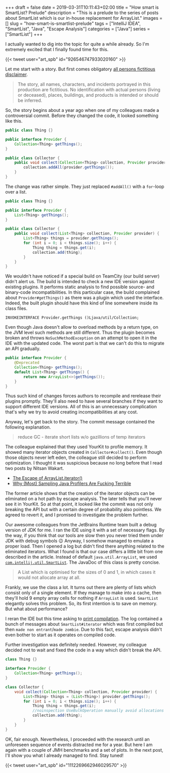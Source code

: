 +++ 
draft = false
date = 2019-03-31T10:11:43+02:00
title = "How smart is SmartList? Prelude"
description = "This is a prelude to the series of posts about SmartList which is our in-house replacement for ArrayList."
images = []
slug = "how-smart-is-smartlist-prelude" 
tags = ["IntelliJ IDEA", "SmartList", "Java", "Escape Analysis"]
categories = ["Java"]
series = ["SmartList"]
+++

I actually wanted to dig into the topic for quite a while already. So I'm extremely excited that I finally found time for this. 

{{< tweet user="art_spb" id="926546747933020160" >}}

Let me start with a story. But first comes obligatory [all persons fictitious disclaimer](https://en.wikipedia.org/wiki/All_persons_fictitious_disclaimer).

>The story, all names, characters, and incidents portrayed in this production are fictitious. No identification with actual persons (living or deceased), places, buildings, and products is intended or should be inferred.

So, the story begins about a year ago when one of my colleagues made a controversial commit. Before they changed the code, it looked something like this.

```java
public class Thing {}

public interface Provider {
    Collection<Thing> getThings();
}

public class Collector {
    public void collect(Collection<Thing> collection, Provider provider) {
        collection.addAll(provider.getThings());
    }
}
```

The change was rather simple. They just replaced `#addAll()` with a `for`-loop over a list.

```java
public class Thing {}

public interface Provider {
    List<Thing> getThings();
}

public class Collector {
    public void collect(List<Thing> collection, Provider provider) {
        List<Thing> things = provider.getThings();
        for (int i = 0; i < things.size(); i++) {
            Thing thing = things.get(i);
            collection.add(thing);
        }
    }
}
```

We wouldn't have noticed if a special build on TeamCity (our build server) didn't alert us. The build is intended to check a new IDE version against existing plugins. It performs static analysis to find possible source- and binary-code incompatibilities. In this particular case, the build complained about `Provider#getThings()` as there was a plugin which used the interface. Indeed, the built plugin should have this kind of line somewhere inside its class files. 

```
INVOKEINTERFACE Provider.getThings ()Ljava/util/Collection;
```

Even though Java doesn't allow to overload methods by a return type, on the JVM level such methods are still different. Thus the plugin becomes broken and throws `NoSuchMethodException` on an attempt to open it in the IDE with the updated code. The worst part is that we can't do this to migrate an API gradually.

```java
public interface Provider {
    @Deprecated
    Collection<Thing> getThings();
    default List<Thing> getThings() {
        return new ArrayList<>(getThings());
    }
}
```

Thus such kind of changes forces authors to recompile and rerelease their plugins promptly. They'll also need to have several branches if they want to support different IDE versions. All of this is an unnecessary complication that's why we try to avoid creating incompatibilities at any cost.

Anyway, let's get back to the story. The commit message contained the following explanation.

>reduce GC - iterate short lists w/o gazillions of temp iterators

The colleague explained that they used YourKit to profile memory. It showed many iterator objects created in `Collector#collect()`. Even though those objects never left eden, the colleague still decided to perform optimization. I thought it was suspicious because no long before that I read two posts by Nitsan Wakart.

* [The Escape of ArrayList.iterator()](http://psy-lob-saw.blogspot.com/2014/12/the-escape-of-arraylistiterator.html)
* [Why (Most) Sampling Java Profilers Are Fucking Terrible](http://psy-lob-saw.blogspot.com/2016/02/why-most-sampling-java-profilers-are.html)

The former article shows that the creation of the iterator objects can be eliminated on a hot path by escape analysis. The later tells that you'll never see it in YourKit. So at that point, it looked like the commit was not only breaking the API but with a certain degree of probability also pointless. We agreed to revert it, and I promised to investigate the problem further.

Our awesome colleagues from the JetBrains Runtime team built a debug version of JDK for me. I ran the IDE using it with a set of necessary flags. By the way, if you think that our tools are slow then you never tried them under JDK with debug symbols 😉 Anyway, I somehow managed to emulate a proper load. Then I opened a log but didn't find there anything related to the eliminated iterators. What I found is that our case differs a little bit from one described in the article. Instead of default `java.util.ArrayList`, we used [`com.intellij.util.SmartList`](https://github.com/JetBrains/intellij-community/blob/master/platform/util/src/com/intellij/util/SmartList.java). The JavaDoc of this class is pretty concise.

>A List which is optimised for the sizes of 0 and 1, in which cases it would not allocate array at all.

Frankly, we use the class a lot. It turns out there are plenty of lists which consist only of a single element. If they manage to make into a cache, then they'll hold 9 empty array cells for nothing if `ArrayList` is used. `SmartList` elegantly solves this problem. So, its first intention is to save on memory. But what about performance?

I reran the IDE but this time asking to [print compilation](https://blog.joda.org/2011/08/printcompilation-jvm-flag.html). The log contained a bunch of messages about `SmartList#iterator` which was first compiled but then `made non entrant`/`made zombie`. Due to this fact, escape analysis didn't even bother to start as it operates on compiled code.

Further investigation was definitely needed. However, my colleague decided not to wait and fixed the code in a way which didn't break the API.

```java
class Thing {}

interface Provider {
    Collection<Thing> getThings();
}

class Collector {
    void collect(Collection<Thing> collection, Provider provider) {
        List<Thing> things = (List<Thing>) provider.getThings();
        for (int i = 0; i < things.size(); i++) {
            Thing thing = things.get(i);
            //noinspection UseBulkOperation manually avoid allocations - SmartList breaks escape analysis
            collection.add(thing);
        }
    }
}
```

OK, fair enough. Nevertheless, I proceeded with the research until an unforeseen sequence of events distracted me for a year. But here I am again with a couple of JMH benchmarks and a set of plots. In the next post, I'll show you what I already managed to find. Stay tuned!

{{< tweet user="art_spb" id="1112269662946029570" >}}
